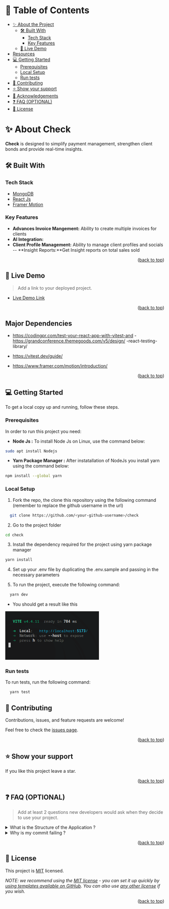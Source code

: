 <a name="readme-top"></a>

# 📗 Table of Contents

- [✨ About the Project](#about-project)
  - [🛠 Built With](#built-with)
    - [Tech Stack](#tech-stack)
    - [Key Features](#key-features)
  - [🚀 Live Demo](#live-demo)
- [Resources](#resources)
- [💻 Getting Started](#getting-started)
  - [Prerequisites](#prerequisites)
  - [Local Setup](#local-setup)
  - [Run tests](#run-tests)
- [🤝 Contributing](#contributing)
- [⭐️ Show your support](#support)
- [🙏 Acknowledgements](#acknowledgements)
- [❓ FAQ (OPTIONAL)](#faq)
- [📝 License](#license)

<!-- PROJECT DESCRIPTION -->

# ✨ About Check <a name="about-project"></a>

**Check** is designed to simplify payment management, strengthen client bonds and provide real-time insights. 

## 🛠 Built With <a name="built-with"></a>

### Tech Stack <a name="tech-stack"></a>
<ul>
    <li><a href="https://reactjs.org/">MongoDB</a></li>
    <li><a href="https://tailwindcss.com/">React Js</a></li>
    <li><a href="https://www.framer.com/motion/">Framer Motion</a></li>
</ul>


<!-- Features -->

### Key Features <a name="key-features"></a>

- **Advances Invoice Mangement:** Ability to create multiple invoices for clients 
- **AI Integration:**
- **Client Profile Management:** Ability to manage client profiles and socials 
-- **Insight Reports:**Get Insight reports on total sales sold 
<p align="right">(<a href="#readme-top">back to top</a>)</p>

<!-- LIVE DEMO -->

## 🚀 Live Demo <a name="live-demo"></a>

> Add a link to your deployed project.

- [Live Demo Link](https://luxury-torrone-154914.netlify.app/)

<p align="right">(<a href="#readme-top">back to top</a>)</p>


<!-- Resources -->
## Major Dependencies <a name="resources"></a>
- https://codingpr.com/test-your-react-app-with-vitest-and
-https://grandconference.themegoods.com/v5/design/
-react-testing-library/
- https://vitest.dev/guide/

- https://www.framer.com/motion/introduction/
<p align="right">(<a href="#readme-top">back to top</a>)</p>
<!-- GETTING STARTED -->

## 💻 Getting Started <a name="getting-started"></a>

To get a local copy up and running, follow these steps.

### Prerequisites <a name="prerequisites"></a>

In order to run this project you need:
- **Node Js :** To install Node Js on Linux, use the command below:
```sh
sudo apt install Nodejs

```

- **Yarn Package Manager :** After instatallation of NodeJs you install yarn using the command below:
```sh
npm install --global yarn
```

### Local Setup <a name="local-setup"></a>

1. Fork the repo, the clone this repository using the following command (remember to replace the github username in the url)

```sh
  git clone https://github.com/<your-github-username>/check
```

2. Go to the project folder

```sh
cd check
```
3.  Install the dependency required for the project using yarn package manager

```sh
yarn install 
```
4. Set up your .env file by duplicating the .env.sample and passing in the necessary parameters

5. To run the project, execute the following command:

```sh
  yarn dev
```
  - You should get a result like this
  <img src="./public/imgs/vite-setup.png" alt="vite running on localhost:5173"/>

### Run tests <a name="run-tests"></a> 

To run tests, run the following command:

```sh
  yarn test
```


<!-- CONTRIBUTING -->

## 🤝 Contributing <a name="contributing"></a>

Contributions, issues, and feature requests are welcome!

Feel free to check the [issues page](../../issues/).

<p align="right">(<a href="#readme-top">back to top</a>)</p>

<!-- SUPPORT -->

## ⭐️ Show your support <a name="support"></a>

If you like this project leave a star.

<p align="right">(<a href="#readme-top">back to top</a>)</p>


## ❓ FAQ (OPTIONAL) <a name="faq"></a>

> Add at least 2 questions new developers would ask when they decide to use your project.

<details>
  <summary>What is the Structure of the Application ?</summary>
  <ul>
    The project follows the atomic design principle

  </ul>
</details>

<details>
  <summary>Why is my commit failing ?</summary>
  <ul>
 The application is configured to run the eslint and prettier check on the precommit stage. Read the errors properly and try to fix it
  </ul>
</details>


<p align="right">(<a href="#readme-top">back to top</a>)</p>

<!-- LICENSE -->

## 📝 License <a name="license"></a>

This project is [MIT](./LICENSE) licensed.

_NOTE: we recommend using the [MIT license](https://choosealicense.com/licenses/mit/) - you can set it up quickly by [using templates available on GitHub](https://docs.github.com/en/communities/setting-up-your-project-for-healthy-contributions/adding-a-license-to-a-repository). You can also use [any other license](https://choosealicense.com/licenses/) if you wish._

<p align="right">(<a href="#readme-top">back to top</a>)</p>
